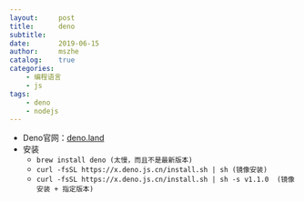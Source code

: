 ```yaml
---
layout:     post
title:      deno
subtitle:   
date:       2019-06-15
author:     mszhe
catalog:    true
categories:
    - 编程语言
    - js
tags:
    - deno
    - nodejs
---
```


- Deno官网：[deno.land](https://deno.land/)
- 安装
    - `brew install deno (太慢，而且不是最新版本)`
    - `curl -fsSL https://x.deno.js.cn/install.sh | sh (镜像安装)`
    - `curl -fsSL https://x.deno.js.cn/install.sh | sh -s v1.1.0  (镜像安装 + 指定版本)`